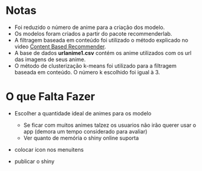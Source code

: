 # Notas

- Foi reduzido o número de anime para a criação dos modelo.
- Os modelos foram criados a partir do pacote recommenderlab.
- A filtragem baseada em conteúdo foi utilizado o método explicado no video [Content Based Recommender](https://www.youtube.com/watch?v=YMZmLx-AUvY&list=LL&index=4).
- A base de dados **urlanime1.csv** contém os anime utilizados com os url das imagens de seus anime.
- O método de clusterização k-means foi utilizado para a filtragem baseada em conteúdo. O número k escolhido foi igual à 3.


# O que Falta Fazer
- Escolher a quantidade ideal de animes para os modelo
  - Se ficar com muitos animes talzez os usuarios não irão querer usar o app (demora um tempo considerado para avaliar)
  - Ver quanto de memória o shiny online suporta

- colocar icon nos menuitens
- publicar o shiny
